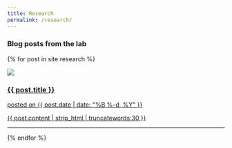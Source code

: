 ```yaml
---
title: Research
permalink: /research/
---
```


### **Blog posts from the lab**

<div class="content list">
{% for post in site.research %}
    <div class="list-item">
        <p class="list-post-title">
            <a href="{{ post.url | prepend: site.baseurl }}">
                <div class="row">
                    <div class="col-sm-4">
                        <img src="/{% if post.header-img %}{{ post.header-img }}{% else %}{{ site.header-img }}{% endif %}">
                    </div>
                    <div class="col-sm-8">
                        <h3 class="post-title">
                        {{ post.title }}
                        </h3>
                        <p class="list-post-title">
                        posted on {{ post.date | date: "%B %-d, %Y" }}
                        </p>
                        <p class="list-detail" >
                        {{ post.content | strip_html | truncatewords:30 }}
                        </p>
                    </div>
                </div>
                <hr/>
            </a>
        </p>
    </div>
{% endfor %}
</div>
